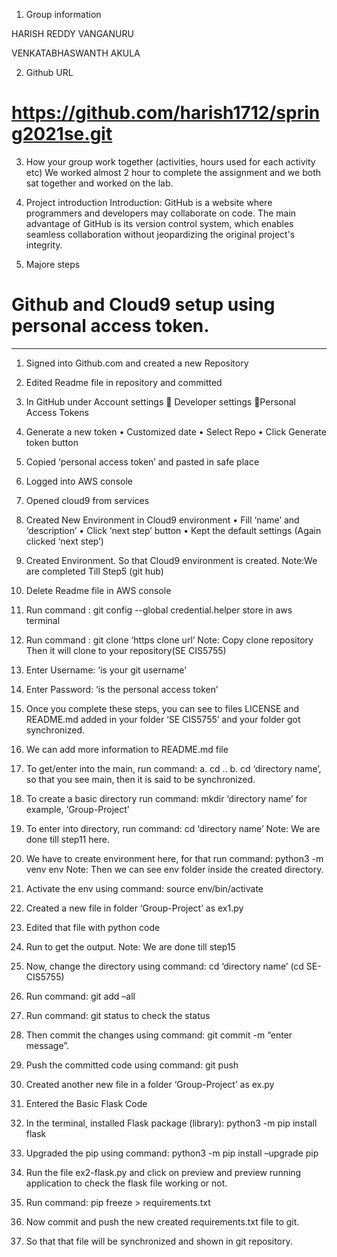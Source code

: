 1. Group information 

HARISH REDDY VANGANURU 

VENKATABHASWANTH AKULA 

2. Github URL 

# https://github.com/harish1712/spring2021se.git 

3. How your group work together (activities, hours used for each activity etc)
 We worked almost 2 hour to complete the assignment and we both sat together and worked on the lab.

4. Project introduction 
Introduction: 
GitHub is a website where programmers and developers may collaborate on code. The main advantage of GitHub is its version control system, which enables seamless collaboration without jeopardizing the original project's integrity.

5. Majore steps 
# Github and Cloud9 setup using personal access token.
---------------------------------------------------------------------------------------------------------------------

1.	Signed into Github.com and created a new Repository
2.	Edited Readme file in repository and committed
3.	In GitHub under Account settings  Developer settings Personal Access Tokens
4.	Generate a new token
•	Customized date 
•	Select Repo
•	Click Generate token button
5.	Copied ‘personal access token’ and pasted in safe place
6.	Logged into AWS console
7.	Opened cloud9 from services
8.	Created New Environment in Cloud9 environment
•	Fill ‘name’ and ‘description’
•	Click ‘next step’ button
•	Kept the default settings (Again clicked ‘next step’)
9.	Created Environment. So that Cloud9 environment is created.
Note:We are completed Till Step5 (git hub)

10.	Delete Readme file in AWS console
11.	Run command : git config --global credential.helper store in aws terminal
12.	Run command : git clone ‘https clone url’
Note: Copy clone repository
Then it will clone to your repository(SE CIS5755)
13.	Enter Username: ‘is your git username’
14.	Enter Password: ‘is the personal access token’
15.	Once you complete these steps, you can see to files LICENSE and README.md added in your folder ‘SE CIS5755’ and your folder got synchronized.
16.	We can add more information to README.md file
17.	To get/enter into the main, 
run command: 
a.	cd .. 
b.	cd ‘directory name’, so that you see main, then it is said to be synchronized.
18.	To create a basic directory run command: mkdir ‘directory name’ for example, ‘Group-Project’
19.	To enter into directory, run command: cd ‘directory name’
Note: We are done till step11 here.
20.	We have to create environment here, for that run command: python3 -m venv env
Note: Then we can see env folder inside the created directory.
21.	Activate the env using command: source env/bin/activate
22.	Created a new file in folder ‘Group-Project’ as ex1.py 
23.	Edited that file with python code
24.	Run to get the output.
Note: We are done till step15
25.	Now, change the directory using command: cd ‘directory name’ (cd SE-CIS5755)
26.	Run command: git add –all
27.	Run command: git status to check the status
28.	Then commit the changes using command: git commit -m “enter message”.
29.	Push the committed code using command: git push
30.	Created another new file in a folder ‘Group-Project’ as ex.py 
31.	Entered the Basic Flask Code
32.	In the terminal, installed Flask package (library): python3 -m pip install flask
33.	 Upgraded the pip using command: python3 -m pip install –upgrade pip
34.	Run the file ex2-flask.py and click on preview and preview running application to check the flask file working or not.
35.	Run command: pip freeze > requirements.txt
36.	Now commit and push the new created requirements.txt file to git.
37.	So that that file will be synchronized and shown in git repository.